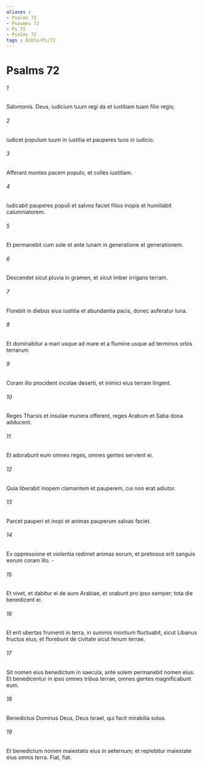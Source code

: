 ```yaml
---
aliases : 
- Psalms 72
- Psaumes 72
- Ps 72
- Psalms 72
tags : Bible/Ps/72
---
```


# Psalms 72

###### 1
Salomonis. Deus, iudicium tuum regi da et iustitiam tuam filio regis;
###### 2
iudicet populum tuum in iustitia et pauperes tuos in iudicio.
###### 3
Afferant montes pacem populo, et colles iustitiam.
###### 4
Iudicabit pauperes populi et salvos faciet filios inopis et humiliabit calumniatorem.
###### 5
Et permanebit cum sole et ante lunam in generatione et generationem.
###### 6
Descendet sicut pluvia in gramen, et sicut imber irrigans terram.
###### 7
Florebit in diebus eius iustitia et abundantia pacis, donec auferatur luna.
###### 8
Et dominabitur a mari usque ad mare et a flumine usque ad terminos orbis terrarum.
###### 9
Coram illo procident incolae deserti, et inimici eius terram lingent.
###### 10
Reges Tharsis et insulae munera offerent, reges Arabum et Saba dona adducent.
###### 11
Et adorabunt eum omnes reges, omnes gentes servient ei.
###### 12
Quia liberabit inopem clamantem et pauperem, cui non erat adiutor.
###### 13
Parcet pauperi et inopi et animas pauperum salvas faciet.
###### 14
Ex oppressione et violentia redimet animas eorum, et pretiosus erit sanguis eorum coram illo. -
###### 15
Et vivet, et dabitur ei de auro Arabiae, et orabunt pro ipso semper; tota die benedicent ei.
###### 16
Et erit ubertas frumenti in terra, in summis montium fluctuabit, sicut Libanus fructus eius; et florebunt de civitate sicut fenum terrae.
###### 17
Sit nomen eius benedictum in saecula, ante solem permanebit nomen eius. Et benedicentur in ipso omnes tribus terrae, omnes gentes magnificabunt eum.
###### 18
Benedictus Dominus Deus, Deus Israel, qui facit mirabilia solus.
###### 19
Et benedictum nomen maiestatis eius in aeternum; et replebitur maiestate eius omnis terra. Fiat, fiat. 
